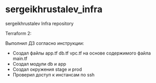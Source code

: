 # sergeikhrustalev_infra
sergeikhrustalev Infra repository

Terraform 2:

Выполнил ДЗ согласно инструкции:

- Создал файлы  app.tf db.tf vpc.tf  на основе содержимого файла main.tf
- Создал модули db и app
- Создал окружения stage и prod
- Проверил доступ к инстансам по ssh
 
